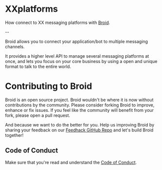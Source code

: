 # XXplatforms

How connect to XX messaging platforms with [Broid](https://github.com/broidHQ/feedhack).

--

Broid allows you to connect your application/bot to multiple messaging channels.

It provides a higher level API to manage several messaging platforms at once, and lets you focus on your core business by using a open and unique format to talk to the entire world.

# Contributing to Broid

Broid is an open source project. Broid wouldn't be where it is now without contributions by the community. Please consider forking Broid to improve, enhance or fix issues. If you feel like the community will benefit from your fork, please open a pull request.

And because we want to do the better for you. Help us improving Broid by
sharing your feedback on our [Feedhack GitHub Repo](https://github.com/broidhq/feedhack) and let's build Broid together!

## Code of Conduct

Make sure that you're read and understand the [Code of Conduct](http://contributor-covenant.org/version/1/2/0/).

